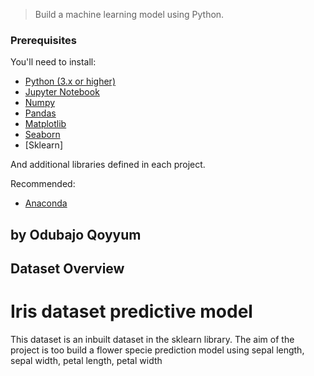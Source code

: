 
> Build a machine learning model using Python.


### Prerequisites

You'll need to install:

* [Python (3.x or higher)](https://www.python.org/downloads/)
* [Jupyter Notebook](https://jupyter.org/)
* [Numpy](http://www.numpy.org/)
* [Pandas](http://pandas.pydata.org/)
* [Matplotlib](https://matplotlib.org/)
* [Seaborn](https://seaborn.pydata.org/)
* [Sklearn]

And additional libraries defined in each project.

Recommended:

* [Anaconda](https://www.anaconda.com/distribution/#download-section)


## by Odubajo Qoyyum


## Dataset Overview

# Iris dataset predictive model

This dataset is an inbuilt dataset in the sklearn library. The aim of the project is too build a flower specie prediction model using sepal length, sepal width, petal length, petal width
